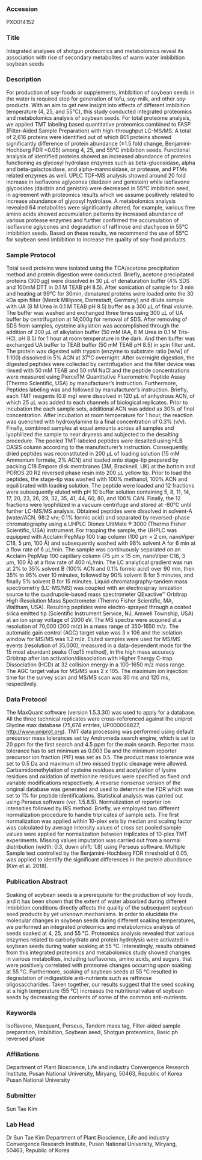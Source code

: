 ### Accession
PXD014152

### Title
Integrated analyses of shotgun proteomics and metabolomics reveal its association with rise of secondary metabolites of warm water imbibition soybean seeds

### Description
For production of soy-foods or supplements, imbibition of soybean seeds in the water is required step for generation of tofu, soy-milk, and other soy-products. With an aim to get new insight into effects of different imbibition temperature (4, 25, and 55℃), this study conducted integrated proteomics and metabolomics analysis of soybean seeds. For total proteome analysis, we applied TMT labeling based quantitative proteomics combined to FASP (Filter-Aided Sample Preparation) with high-throughput LC-MS/MS. A total of 2,616 proteins were identified out of which 801 proteins showed significantly difference of protein abundance (≥1.5 fold change, Benjamini-Hochberg FDR <0.05) among 4, 25, and 55℃ imbibition seeds. Functional analysis of identified proteins showed an increased abundance of proteins functioning as glycosyl hydrolase enzymes such as beta-glucosidase, alpha and beta-galactosidase, and alpha-mannosidase, or protease, and PTMs related enzymes as well. UPLC TOF-MS analysis showed around 20 fold increase in isoflavone aglycones (daidzein and genistein) while isoflavone glycosides (daidzin and genistin) were decreased in 55℃ imbibition seed, in agreement with proteomics results which we assume positively related to increase abundance of glycosyl hydrolase. A metabolomics analysis revealed 64 metabolites were significantly altered, for example, various free amino acids showed accumulation patterns by increased abundance of various protease enzymes and further confirmed the accumulation of isoflavone aglycones and degradation of raffinose and stachyose in 55℃ imbibition seeds. Based on these results, we recommend the use of 55℃ for soybean seed imbibition to increase the quality of soy-food products.

### Sample Protocol
Total seed proteins were isolated using the TCA/acetone precipitation method and protein digestion were conducted. Briefly, acetone precipitated proteins (300 μg) were dissolved in 30 μL of denaturation buffer (4% SDS and 100mM DTT in 0.1 M TEAB pH 8.5). After sonication of sample for 3 min and heating at 99°C for 30min, denatured proteins were loaded onto the 30 kDa spin filter (Merck Millipore, Darmstadt, Germany) and dilute sample with UA (8 M Urea in 0.1 M TEAB pH 8.5) buffer as a 300 μL of final volume. The buffer was washed and exchanged three times using 300 μL of UA buffer by centrifugation at 14,000g for removal of SDS. After removing of SDS from samples, cysteine alkylation was accomplished through the addition of 200 μL of alkylation buffer (50 mM IAA, 8 M Urea in 0.1 M Tris-HCl, pH 8.5) for 1 hour at room temperature in the dark. And then buffer was exchanged UA buffer to TEAB buffer (50 mM TEAB pH 8.5) in spin filter unit. The protein was digested with trypsin (enzyme to substrate ratio [w/w] of 1:100) dissolved in 5% ACN at 37℃ overnight. After overnight digestion, the digested peptides were collected by centrifugation and the filter device was rinsed with 50 mM TEAB and 50 mM NaCl and the peptide concentrations were measured using PierceTM Quantitative Fluorometric Peptide Assay (Thermo Scientific, USA) by manufacturer’s instruction. Furthermore, Peptides labeling was and followed by manufacturer’s instruction. Briefly, each TMT reagents (0.8 mg) were dissolved in 120 μL of anhydrous ACN, of which 25 μL was added to each channels of biological replicates. Prior to incubation the each sample sets, additional ACN was added as 30% of final concentration. After incubation at room temperature for 1 hour, the reaction was quenched with hydroxylamine to a final concentration of 0.3% (v/v). Finally, combined samples at equal amounts across all samples and lyophilized the sample to near dryness and subjected to the desalting procedure. The pooled TMT-labeled peptides were desalted using HLB OASIS column according to the manufacturer’s instruction. Consequently, dried peptides was reconstituted in 200 μL of loading solution (15 mM Ammonium formate, 2% ACN) and loaded onto stage-tip prepared by packing C18 Empore disk membranes (3M, Bracknell, UK) at the bottom and POROS 20 R2 reversed phase resin into 200 μL yellow tip. Prior to load the peptides, the stage-tip was washed with 100% methanol, 100% ACN and equilibrated with loading solution. The peptide were loaded and 12 fractions were subsequently eluted with pH 10 buffer solution containing 5, 8, 11, 14, 17, 20, 23, 26, 29, 32, 35, 41, 44, 60, 80, and 100% CAN. Finally, the 12 fractions were lyophilized in a vacuum centrifuge and stored at -80℃ until further LC-MS/MS analysis. Obtained peptides were dissolved in solvent-A (water/ACN, 98:2 v/v; 0.1% formic acid) and separated by reversed-phase chromatography using a UHPLC Dionex UltiMate ® 3000 (Thermo Fisher Scientific, USA) instrument. For trapping the sample, the UHPLC was equipped with Acclaim PepMap 100 trap column (100 μm × 2 cm, nanoViper C18, 5 μm, 100 Å) and subsequently washed with 98% solvent A for 6 min at a flow rate of 6 μL/min. The sample was continuously separated on an Acclaim PepMap 100 capillary column (75 μm × 15 cm, nanoViper C18, 3 μm, 100 Å) at a flow rate of 400 nL/min. The LC analytical gradient was run at 2% to 35% solvent B (100% ACN and 0.1% formic acid) over 90 min, then 35% to 95% over 10 minutes, followed by 90% solvent B for 5 minutes, and finally 5% solvent B for 15 minutes. Liquid chromatography-tandem mass spectrometry (LC-MS/MS) was coupled with an electrospray ionization source to the quadrupole-based mass spectrometer QExactive™ Orbitrap High-Resolution Mass Spectrometer (Thermo Fisher Scientific, MA, Waltham, USA). Resulting peptides were electro-sprayed through a coated silica emitted tip (Scientific Instrument Service, NJ, Amwell Township, USA) at an ion spray voltage of 2000 eV. The MS spectra were acquired at a resolution of 70,000 (200 m/z) in a mass range of 350-1650 m/z. The automatic gain control (AGC) target value was 3 x 106 and the isolation window for MS/MS was 1.2 m/z. Eluted samples were used for MS/MS events (resolution of 35,000), measured in a data-dependent mode for the 15 most abundant peaks (Top15 method), in the high mass accuracy Orbitrap after ion activation/dissociation with Higher Energy C-trap Dissociation (HCD) at 32 collision energy in a 100-1650 m/z mass range. The AGC target value for MS/MS was 2 x 105. The maximum ion injection time for the survey scan and MS/MS scan was 30 ms and 120 ms, respectively.

### Data Protocol
The MaxQuant software (version 1.5.3.30) was used to apply for a database. All the three technical replicates were cross-referenced against the uniprot Glycine max database (75,674 entries, UP000008827, http://www.uniprot.org). TMT data processing was performed using default precursor mass tolerances set by Andromeda search engine, which is set to 20 ppm for the first search and 4.5 ppm for the main search. Reporter mass tolerance has to set minimum as 0.003 Da and the minimum reporter precursor ion fraction (PIF) was set as 0.5. The product mass tolerance was set to 0.5 Da and maximum of two missed tryptic cleavage were allowed. Carbamidomethylation of cysteine residues and acetylation of lysine residues and oxidation of methionine residues were specified as fixed and variable modifications respectively. A reverse nonsense version of the original database was generated and used to determine the FDR which was set to 1% for peptide identifications. Statistical analysis was carried out using Perseus software (ver. 1.5.8.5). Normalization of reporter ion intensities followed by IRS method. Briefly, we employed two different normalization procedure to handle triplicates of sample sets. The first normalization was applied within 10-plex sets by median and scaling factor was calculated by average intensity values of cross set pooled sample values were applied for normalization between triplicates of 10-plex TMT experiments. Missing values imputation was carried out from a normal distribution (width: 0.3, down shift: 1.8) using Perseus software. Multiple Sample test controlled by the Benjamini-Hochberg FDR threshold of 0.05, was applied to identify the significant differences in the protein abundance (Kim et al. 2018).

### Publication Abstract
Soaking of soybean seeds is a prerequisite for the production of soy foods, and it has been shown that the extent of water absorbed during different imbibition conditions directly affects the quality of the subsequent soybean seed products by yet unknown mechanisms. In order to elucidate the molecular changes in soybean seeds during different soaking temperatures, we performed an integrated proteomics and metabolomics analysis of seeds soaked at 4, 25, and 55 &#xb0;C. Proteomics analysis revealed that various enzymes related to carbohydrate and protein hydrolysis were activated in soybean seeds during water soaking at 55 &#xb0;C. Interestingly, results obtained from this integrated proteomics and metabolomics study showed changes in various metabolites, including isoflavones, amino acids, and sugars, that were positively correlated with proteome changes occurring upon soaking at 55 &#xb0;C. Furthermore, soaking of soybean seeds at 55 &#xb0;C resulted in degradation of indigestible anti-nutrients such as raffinose oligosaccharides. Taken together, our results suggest that the seed soaking at a high temperature (55 &#xb0;C) increases the nutritional value of soybean seeds by decreasing the contents of some of the common anti-nutrients.

### Keywords
Isoflavone, Maxquant, Perseus, Tandem mass tag, Filter-aided sample preparation, Imbibition, Soybean seed, Shotgun proteomics, Basic ph reversed phase

### Affiliations
Department of Plant Bioscience, Life and industry Convergence Research Institute, Pusan National University, Miryang, 50463, Republic of Korea
Pusan National University

### Submitter
Sun Tae Kim

### Lab Head
Dr Sun Tae Kim
Department of Plant Bioscience, Life and industry Convergence Research Institute, Pusan National University, Miryang, 50463, Republic of Korea


